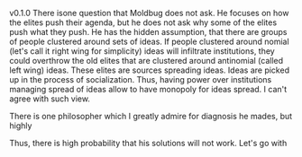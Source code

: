 v0.1.0
There isone question that Moldbug does not ask. He focuses on how the elites push their agenda, but he does not ask why some of the elites push what they push. He has the hidden assumption, that there are groups of people clustered around sets of ideas. If people clustered around nomial (let's call it right wing for simplicity) ideas will infiltrate institutions, they could overthrow the old elites that are clustered around antinomial (called left wing) ideas. These elites are sources spreading ideas. Ideas are picked up in the process of socialization. Thus, having power over institutions managing spread of ideas allow to have monopoly for ideas spread. I can't agree with such view.

There is one philosopher which I greatly admire for diagnosis he mades, but highly 

Thus, there is high probability that his solutions will not work. Let's go with
